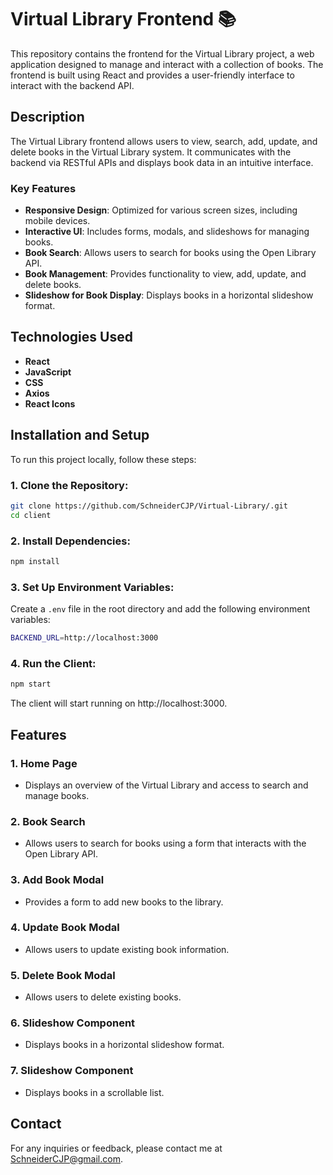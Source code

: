 # Virtual Library Frontend 📚

This repository contains the frontend for the Virtual Library project, a web application designed to manage and interact with a collection of books. The frontend is built using React and provides a user-friendly interface to interact with the backend API.

## Description

The Virtual Library frontend allows users to view, search, add, update, and delete books in the Virtual Library system. It communicates with the backend via RESTful APIs and displays book data in an intuitive interface.

### Key Features

- **Responsive Design**: Optimized for various screen sizes, including mobile devices.
- **Interactive UI**: Includes forms, modals, and slideshows for managing books.
- **Book Search**: Allows users to search for books using the Open Library API.
- **Book Management**: Provides functionality to view, add, update, and delete books.
- **Slideshow for Book Display**: Displays books in a horizontal slideshow format.

## Technologies Used

- **React**
- **JavaScript**
- **CSS**
- **Axios**
- **React Icons**

## Installation and Setup

To run this project locally, follow these steps:

### 1. Clone the Repository:
```bash
git clone https://github.com/SchneiderCJP/Virtual-Library/.git
cd client
```
### 2. Install Dependencies:
```bash
npm install
```

### 3. Set Up Environment Variables:
Create a `.env` file in the root directory and add the following environment variables:
```bash
BACKEND_URL=http://localhost:3000
```

### 4. Run the Client:
```bash
npm start
```
The client will start running on http://localhost:3000.

## Features

### 1. **Home Page**
   - Displays an overview of the Virtual Library and access to search and manage books.

### 2. **Book Search**
   - Allows users to search for books using a form that interacts with the Open Library API.

### 3. **Add Book Modal**
   - Provides a form to add new books to the library.

### 4. **Update Book Modal**
   - Allows users to update existing book information.

### 5. **Delete Book Modal**
   - Allows users to delete existing books.

### 6. **Slideshow Component**
   - Displays books in a horizontal slideshow format.

### 7. **Slideshow Component**
   - Displays books in a scrollable list.

## Contact

For any inquiries or feedback, please contact me at [SchneiderCJP@gmail.com](mailto:schneidercjp@gmail.com).

